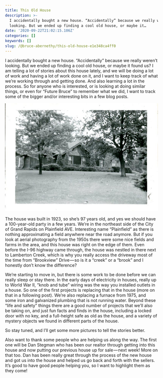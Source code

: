 ```yaml
---
title: This Old House
description: >-
  I accidentally bought a new house. “Accidentally” because we really weren’t
  looking. But we ended up finding a cool old house, or maybe it…
date: '2020-09-22T21:02:15.106Z'
categories: []
keywords: []
slug: /@bruce-abernethy/this-old-house-e1e348ca4ff0
---
```


I accidentally bought a new house. “Accidentally” because we really weren’t looking. But we ended up finding a cool old house, or maybe it found us? I am telling a lot of stories about this house lately, and we will be doing a lot of work and having a lot of work done on it, and I want to keep track of what we’re working through and getting done. And also learning a lot in the process. So for anyone who is interested, or is looking at doing similar things, or even for “Future Bruce” to remember what we did, I want to track some of the bigger and/or interesting bits in a few blog posts.

![Image](/assets/images/1__uxAjApu__nEbxSSGC3awyRA.jpeg)

The house was built in 1923, so she’s 97 years old, and yes we should have a 100-year-old party in a few years. We’re in the northeast side of the City of Grand Rapids on Plainfield AVE. Interesting name “Plainfield” as there is nothing approximating a field anywhere near the road anymore. But if you look at aerial photography from the 1950s there were some nice fields and farms in the area, and this house was right on the edge of them. Even before the I-96 highway came through, the house was nestled in there next to Lamberton Creek, which is why you really access the driveway most of the time from “Brookview” Drive — so is it a “creek” or a “brook” and I honestly don’t know the difference?

We’re starting to move in, but there is some work to be done before we can really sleep or stay there. In the early days of electricity in houses, really up to World War II, “knob and tube” wiring was the way you installed outlets in a house. So one of the first projects is replacing that in the house (more on that in a following post). We’re also replacing a furnace from 1975, and some iron and galvanized plumbing that is not running water. Beyond these “life and safety” things there are a good number of projects that we’ll also be taking on, and just fun facts and finds in the house, including a locked door with no key, and a full-height safe as old as the house, and a variety of mystery objects we found in different parts of the house.

So stay tuned, and I’ll get some more pictures to tell the stories better.

Also want to thank some people who are helping us along the way. The first one will be Dan Stegman who has been our realtor through getting into this house and now putting our previous house up for sale — next week! More on that too. Dan has been really great through the process of the new house and got us into the house and helped us go back and forth with the sellers. It’s good to have good people helping you, so I want to highlight them as they come!